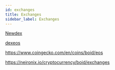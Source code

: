 ```yaml
---
id: exchanges
title: Exchanges
sidebar_label: Exchanges
---
```

[Newdex](https://eos.newdex.io/)

[dexeos](https://dexeos.io/trade/?market=eos&code=boidcomtoken&symbol=BOID)

https://www.coingecko.com/en/coins/boid/eos

https://neironix.io/cryptocurrency/boid/exchanges
